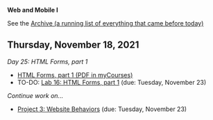 **Web and Mobile I**

See the [Archive (a running list of everything that came before today)](schedule.md)

## Thursday, November 18, 2021

*Day 25: HTML Forms, part 1*

- [HTML Forms, part 1 (PDF in myCourses)](https://mycourses.rit.edu/d2l/le/content/936882/viewContent/7781890/View)
- TO-DO: [Lab 16: HTML Forms, part 1](lab16-html-forms1/instructions.md) (due: Tuesday, November 23)

*Continue work on...*

- [Project 3: Website Behaviors](project03-website-behavior/instructions.md) (due: Tuesday, November 23)
